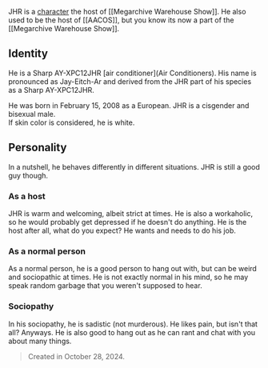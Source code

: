 JHR is a [character](Characters) the host of [[Megarchive Warehouse Show]]. He also used to be the host of [[AACOS]], but you know its now a part of the [[Megarchive Warehouse Show]].

## Identity
He is a Sharp AY-XPC12JHR [air conditioner](Air Conditioners). His name is pronounced as Jay-Eitch-Ar and derived from the JHR part of his species as a Sharp AY-XPC12JHR.

He was born in February 15, 2008 as a European. JHR is a cisgender and bisexual male.  
If skin color is considered, he is white.

## Personality

In a nutshell, he behaves differently in different situations. JHR is still a good guy though.
### As a host
JHR is warm and welcoming, albeit strict at times. He is also a workaholic, so he would probably get depressed if he doesn't do anything. He is the host after all, what do you expect? He wants and needs to do his job.

### As a normal person
As a normal person, he is a good person to hang out with, but can be weird and sociopathic at times. He is not exactly normal in his mind, so he may speak random garbage that you weren't supposed to hear.

### Sociopathy
In his sociopathy, he is sadistic (not murderous). He likes pain, but isn't that all? Anyways. He is also good to hang out as he can rant and chat with you about many things.


> Created in October 28, 2024.